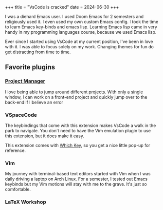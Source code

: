 +++
title = "VsCode is cracked"
date = 2024-06-30
+++

I was a diehard Emacs user. I used Doom Emacs for 2 semesters and religiously used it. I even used my own custom Emacs config. I took the time to learn Emacs key-binds and emacs lisp. Learning Emacs lisp came in very handy in my programming languages course, because we used Emacs lisp.

Ever since I started using VsCode at my current position, I've been in love with it. I was able to focus solely on my work. Changing themes for fun do get distracting from time to time.

## Favorite plugins

### [Project Manager](https://github.com/alefragnani/vscode-project-manager)

I love being able to jump around different projects. With only a single window, I can work on a front-end project and quickly jump over to the back-end if I believe an error 

### VSpaceCode

The keybindings that come with this extension makes VsCode a walk in the park to navigate. You don't need to have the Vim emulation plugin to use this extension, but it does make it easy.

This extension comes with [Which Key](https://marketplace.visualstudio.com/items?itemName=VSpaceCode.whichkey), so you get a nice little pop-up for reference.

### Vim

My journey with terminal-based text editors started with Vim when I was daily driving a laptop on Arch Linux. For a semester, I tested out Emacs keybinds but my Vim motions will stay with me to the grave. It's just so comfortable.

### LaTeX Workshop